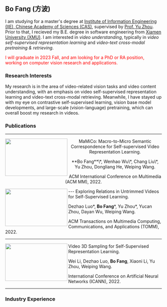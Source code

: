## Bo Fang (方波)

I am studying for a master's degree at [Institute of Information Engineering (IIE), Chinese Academy of Sciences (CAS)](https://www.iie.ac.cn/), supervised by [Prof. Yu Zhou](https://people.ucas.ac.cn/~yuzhou). Prior to that, I recieved my B.E. degree in software engineering from [Xiamen University (XMU)](https://www.xmu.edu.cn/). I am interested in *video understanding*, typically in *video self-supervised representation learning* and *video-text cross-modal pretraining & retrieving*.

<!-- 
I will graduate in 2023 Fall, and am looking for a PhD or RA position, working on computer vision research and applications.
-->
<p><font color="red">I will graduate in 2023 Fall, and am looking for a PhD or RA position, working on computer vision research and applications.</font></p>

### Research Interests

My research is in the area of video-related vision tasks and video content understanding, with an emphasis on video self-supervised representation learning and video-text cross-modal retrieving. Meanwhile, I have stayed up with my eye on contrastive self-supervised learning, vision base model developments, and large-scale (vision-language) pretraining, which can overall boost my research in videos.


### Publications
---
<center class="half">
    <img align="left" src="https://user-images.githubusercontent.com/42595629/185023927-83c99763-4955-42d7-90c5-4642225dd2ee.png" width=200 height=120/> 
    <div>
       <p>MaMiCo: Macro-to-Micro Semantic Correspondence for Self-supervised Video Representation Learning.</p>
       <p>**Bo Fang**\*, Wenhao Wu\*, Chang Liu\*, Yu Zhou, Dongliang He, Weiping Wang.</p>
       <p>ACM International Conference on Multimedia (ACM MM), 2022.</p>
     </div>
</center>
---
   
<img align="left" src="https://user-images.githubusercontent.com/42595629/185025380-a7edc098-ed5c-416a-92e7-10995a824ad8.png" width=200 height=120/>
Exploring Relations in Untrimmed Videos for Self-Supervised Learning.

Dezhao Luo\*, **Bo Fang**\*, Yu Zhou\*, Yucan Zhou, Dayan Wu, Weiping Wang.

ACM Transactions on Multimedia Computing, Communications, and Applications (TOMM), 2022.

---

<img align="left" src="https://user-images.githubusercontent.com/42595629/185026167-1302917d-a4d5-4fec-882d-e2b5d1061c36.png" width=200 height=120/>
Video 3D Sampling for Self-Supervised Representation Learning.

Wei Li, Dezhao Luo, **Bo Fang**, Xiaoni Li, Yu Zhou, Weiping Wang.

International Conference on Artificial Neural Networks (ICANN), 2022.

---

### Industry Experience

